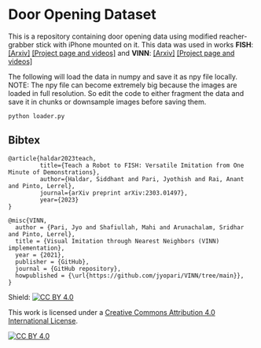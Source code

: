 # Door Opening Dataset

This is a repository containing door opening data using modified reacher-grabber stick with iPhone mounted on it. This data was used in works **FISH**: [[Arxiv]](https://arxiv.org/abs/2303.01497) [[Project page and videos]](https://fast-imitation.github.io/) and **VINN**: [[Arxiv]](https://arxiv.org/abs/2112.01511) [[Project page and videos]](https://jyopari.github.io/VINN/)


The following will load the data in numpy and save it as npy file locally. NOTE: The npy file can become extremely big because the images are loaded in full resolution. So edit the code to either fragment the data and save it in chunks or downsample images before saving them.
```
python loader.py
```


## Bibtex
```
@article{haldar2023teach,
         title={Teach a Robot to FISH: Versatile Imitation from One Minute of Demonstrations},
         author={Haldar, Siddhant and Pari, Jyothish and Rai, Anant and Pinto, Lerrel},
         journal={arXiv preprint arXiv:2303.01497},
         year={2023}
}

@misc{VINN,
  author = {Pari, Jyo and Shafiullah, Mahi and Arunachalam, Sridhar and Pinto, Lerrel},
  title = {Visual Imitation through Nearest Neighbors (VINN) implementation},
  year = {2021},
  publisher = {GitHub},
  journal = {GitHub repository},
  howpublished = {\url{https://github.com/jyopari/VINN/tree/main}},
}
```

Shield: [![CC BY 4.0][cc-by-shield]][cc-by]

This work is licensed under a
[Creative Commons Attribution 4.0 International License][cc-by].

[![CC BY 4.0][cc-by-image]][cc-by]

[cc-by]: http://creativecommons.org/licenses/by/4.0/
[cc-by-image]: https://i.creativecommons.org/l/by/4.0/88x31.png
[cc-by-shield]: https://img.shields.io/badge/License-CC%20BY%204.0-lightgrey.svg
